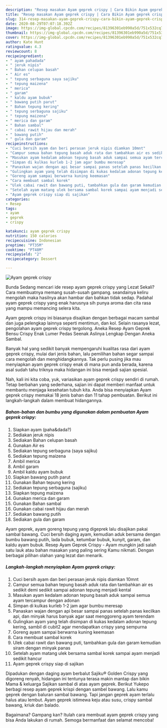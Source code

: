 ```yaml
---
description: "Resep masakan Ayam geprek crispy | Cara Bikin Ayam geprek crispy Yang Enak Dan Lezat"
title: "Resep masakan Ayam geprek crispy | Cara Bikin Ayam geprek crispy Yang Enak Dan Lezat"
slug: 314-resep-masakan-ayam-geprek-crispy-cara-bikin-ayam-geprek-crispy-yang-enak-dan-lezat
date: 2020-08-29T07:07:18.392Z
image: https://img-global.cpcdn.com/recipes/81396301eb990a5d/751x532cq70/ayam-geprek-crispy-foto-resep-utama.jpg
thumbnail: https://img-global.cpcdn.com/recipes/81396301eb990a5d/751x532cq70/ayam-geprek-crispy-foto-resep-utama.jpg
cover: https://img-global.cpcdn.com/recipes/81396301eb990a5d/751x532cq70/ayam-geprek-crispy-foto-resep-utama.jpg
author: Kate Hunt
ratingvalue: 4.3
reviewcount: 8
recipeingredient:
- " ayam pahadada"
- " jeruk nipis"
- " Bahan celupan basah"
- " Air es"
- " tepung serbaguna saya sajiku"
- " tepung maizena"
- " merica"
- " garam"
- " kaldu ayam bubuk"
- " bawang putih parut"
- " Bahan tepung kering"
- " tepung serbaguna sajiku"
- " tepung maizena"
- " merica dan garam"
- " Bahan sambal"
- " cabai rawit hijau dan merah"
- " bawang putih"
- " gula dan garam"
recipeinstructions:
- "Cuci bersih ayam dan beri perasan jeruk nipis diamkan 10mnt"
- "Campur semua bahan tepung basah aduk rata dan tambahkan air es sedikit demi sedikit sampai adonan tepung menjadi kental"
- "Masukan ayam kedalam adonan tepung basah aduk sampai semua ayam tercampur dengan adonan"
- "Simpan di kulkas kurleb 1-2 jam agar bumbu meresap"
- "Panaskan wajan dengan api besar sampai panas setelah panas kecilkan api, dan minyak harus banyak agar saat menggoreng ayam terendam"
- "Gulingkan ayam yang telah disimpan di kukas kedalam adonan tepung kering, sambil di cubit2 agar mendapatkan crispy yang sempurna"
- "Goreng ayam sampai berwarna kuning keemasan"
- "Cara membuat sambal korek"
- "Ulek cabai rawit dan bawang puti, tambahkan gula dan garam kemudian siram dengan minyak panas"
- "Setelah ayam matang ulek bersama sambal korek sampai ayam menjadi sedikit hancur"
- "Ayam geprek crispy siap di sajikan"
categories:
- Resep
tags:
- ayam
- geprek
- crispy

katakunci: ayam geprek crispy 
nutrition: 150 calories
recipecuisine: Indonesian
preptime: "PT35M"
cooktime: "PT48M"
recipeyield: "2"
recipecategory: Dessert

---
```



![Ayam geprek crispy](https://img-global.cpcdn.com/recipes/81396301eb990a5d/751x532cq70/ayam-geprek-crispy-foto-resep-utama.jpg)

Bunda Sedang mencari ide resep ayam geprek crispy yang Lezat Sekali? Cara membuatnya memang susah-susah gampang. seandainya keliru mengolah maka hasilnya akan hambar dan bahkan tidak sedap. Padahal ayam geprek crispy yang enak harusnya sih punya aroma dan cita rasa yang mampu memancing selera kita.

Ayam geprek crispy ini biasanya disajikan dengan berbagai macam sambal dan juga pelengkap lainnya seperti mentimun, dan kol. Selain rasanya lezat, pengolahan ayam geprek crispy tergolong. Aneka Resep Ayam Geprek Bensu Crispy Enak Lumer Pedas Seenak Aslinya Lengkap Dengan Aneka Sambal.

Banyak hal yang sedikit banyak mempengaruhi kualitas rasa dari ayam geprek crispy, mulai dari jenis bahan, lalu pemilihan bahan segar sampai cara mengolah dan menghidangkannya. Tak perlu pusing jika mau menyiapkan ayam geprek crispy enak di mana pun anda berada, karena asal sudah tahu triknya maka hidangan ini bisa menjadi sajian spesial.


Nah, kali ini kita coba, yuk, variasikan ayam geprek crispy sendiri di rumah. Tetap berbahan yang sederhana, sajian ini dapat memberi manfaat untuk membantu menjaga kesehatan tubuh kita. Anda bisa menyiapkan Ayam geprek crispy memakai 18 jenis bahan dan 11 tahap pembuatan. Berikut ini langkah-langkah dalam membuat hidangannya.

<!--inarticleads1-->

##### Bahan-bahan dan bumbu yang digunakan dalam pembuatan Ayam geprek crispy:

1. Siapkan  ayam (paha&amp;dada?)
1. Sediakan  jeruk nipis
1. Sediakan  Bahan celupan basah
1. Gunakan  Air es
1. Sediakan  tepung serbaguna (saya sajiku)
1. Sediakan  tepung maizena
1. Ambil  merica
1. Ambil  garam
1. Ambil  kaldu ayam bubuk
1. Siapkan  bawang putih parut
1. Gunakan  Bahan tepung kering
1. Sediakan  tepung serbaguna (sajiku)
1. Siapkan  tepung maizena
1. Gunakan  merica dan garam
1. Gunakan  Bahan sambal
1. Gunakan  cabai rawit hijau dan merah
1. Sediakan  bawang putih
1. Sediakan  gula dan garam


Ayam geprek, ayam goreng tepung yang digeprek lalu disajikan pakai sambal bawang. Cuci bersih daging ayam, kemudian aduk bersama dengan bumbu bawang putih, lada bubuk, ketumbar bubuk, kunyit, garam, dan kaldu ayam bubuk. Resep Ayam Geprek Crispy - Ayam mungkin jadi salah satu lauk atau bahan masakan yang paling sering Kamu nikmati. Dengan berbagai pilihan olahan yang lezat dan menarik. 

<!--inarticleads2-->

##### Langkah-langkah menyiapkan Ayam geprek crispy:

1. Cuci bersih ayam dan beri perasan jeruk nipis diamkan 10mnt
1. Campur semua bahan tepung basah aduk rata dan tambahkan air es sedikit demi sedikit sampai adonan tepung menjadi kental
1. Masukan ayam kedalam adonan tepung basah aduk sampai semua ayam tercampur dengan adonan
1. Simpan di kulkas kurleb 1-2 jam agar bumbu meresap
1. Panaskan wajan dengan api besar sampai panas setelah panas kecilkan api, dan minyak harus banyak agar saat menggoreng ayam terendam
1. Gulingkan ayam yang telah disimpan di kukas kedalam adonan tepung kering, sambil di cubit2 agar mendapatkan crispy yang sempurna
1. Goreng ayam sampai berwarna kuning keemasan
1. Cara membuat sambal korek
1. Ulek cabai rawit dan bawang puti, tambahkan gula dan garam kemudian siram dengan minyak panas
1. Setelah ayam matang ulek bersama sambal korek sampai ayam menjadi sedikit hancur
1. Ayam geprek crispy siap di sajikan


Dipadukan dengan daging ayam berbalut Sajiku® Golden Crispy yang digoreng renyah, hidangan ini tentunya terasa makin mantap dan bikin Mama &amp; keluarga Sajikan sambal di atas ayam geprek. Berikut Yukepo berbagi resep ayam geprek krispi dengan sambel bawang. Lalu kamu geprek dengan baluran sambal bawang. Tapi jangan geprek ayam terlalu halus atau lembut. Ayam geprek istimewa keju atau susu, crispy sambal bawang, kriuk dan balado. 

Bagaimana? Gampang kan? Itulah cara membuat ayam geprek crispy yang bisa Anda lakukan di rumah. Semoga bermanfaat dan selamat mencoba!
